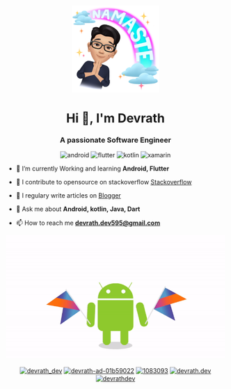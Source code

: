 <p align="center"><img src="https://github.com/devrath/devrath/blob/master/welcome.png?raw=true" height="200" /></p>

<h1 align="center">Hi 👋, I'm Devrath</h1>
<h3 align="center">A passionate Software Engineer</h3>
<p align="center"><img src="https://devicons.github.io/devicon/devicon.git/icons/android/android-original-wordmark.svg" alt="android" width="40" height="40"/> <img src="https://www.vectorlogo.zone/logos/flutterio/flutterio-icon.svg" alt="flutter" width="40" height="40"/> <img src="https://www.vectorlogo.zone/logos/kotlinlang/kotlinlang-icon.svg" alt="kotlin" width="40" height="40"/> <img src="https://raw.githubusercontent.com/detain/svg-logos/780f25886640cef088af994181646db2f6b1a3f8/svg/xamarin.svg" alt="xamarin" width="40" height="40"/></p>

- 🌱 I’m currently Working and learning **Android, Flutter**

- 📝 I contribute to opensource on stackoverflow [Stackoverflow](https://stackoverflow.com/users/1083093/devrath)

- 📝 I regulary write articles on [Blogger](https://devrathblogs.blogspot.com/)

- 💬 Ask me about **Android, kotlin, Java, Dart**

- 📫 How to reach me **devrath.dev595@gmail.com**


<p align="center"><img src="https://github.com/devrath/devrath/blob/master/android-kotlin.gif"/></p>


<p align="center">
<a href="https://twitter.com/devrath_dev" target="blank"><img align="center" src="https://cdn.jsdelivr.net/npm/simple-icons@3.0.1/icons/twitter.svg" alt="devrath_dev" height="30" width="30" /></a>
<a href="https://linkedin.com/in/devrath-ad-01b59022" target="blank"><img align="center" src="https://cdn.jsdelivr.net/npm/simple-icons@3.0.1/icons/linkedin.svg" alt="devrath-ad-01b59022" height="30" width="30" /></a>
<a href="https://stackoverflow.com/users/1083093" target="blank"><img align="center" src="https://cdn.jsdelivr.net/npm/simple-icons@3.0.1/icons/stackoverflow.svg" alt="1083093" height="30" width="30" /></a>
<a href="https://fb.com/devrath.dev" target="blank"><img align="center" src="https://cdn.jsdelivr.net/npm/simple-icons@3.0.1/icons/facebook.svg" alt="devrath.dev" height="30" width="30" /></a>
<a href="https://instagram.com/devrathdev" target="blank"><img align="center" src="https://cdn.jsdelivr.net/npm/simple-icons@3.0.1/icons/instagram.svg" alt="devrathdev" height="30" width="30" /></a>
</p>
